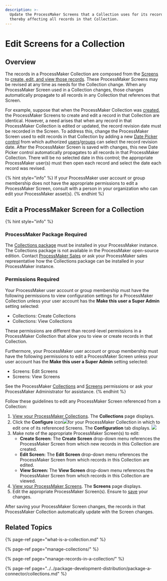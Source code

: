 ```yaml
---
description: >-
  Update the ProcessMaker Screens that a Collection uses for its records,
  thereby affecting all records in that Collection.
---
```


# Edit Screens for a Collection

## Overview

The records in a ProcessMaker Collection are composed from the [Screens](../../designing-processes/design-forms/what-is-a-form.md) to [create, edit, and view those records](manage-collections/create-a-new-collection.md#create-a-new-processmaker-collection). These ProcessMaker Screens may be revised at any time as needs for the Collection change. When any ProcessMaker Screen used in a Collection changes, those changes automatically propagate to all records in any Collection that references that Screen.

For example, suppose that when the ProcessMaker Collection was [created](manage-collections/create-a-new-collection.md#create-a-new-processmaker-collection), the ProcessMaker Screens to create and edit a record in that Collection are identical. However, a need arises that when any record in that ProcessMaker Collection is edited or updated, the record revision date must be recorded in the Screen. To address this, change the ProcessMaker Screen used to edit records in that Collection by adding a new [Date Picker control](../../designing-processes/design-forms/screens-builder/control-descriptions/date-picker-control-settings.md) from which authorized [users](../add-users/what-is-a-user.md)/[groups](../assign-groups-to-users/what-is-a-group.md) can select the record revision date. After the ProcessMaker Screen is saved with changes, this new Date Picker control automatically propagates to all records in that ProcessMaker Collection. There will be no selected date in this control; the appropriate ProcessMaker user\(s\) must then open each record and select the date each record was revised.

{% hint style="info" %}
If your ProcessMaker user account or group membership does not have the appropriate permissions to edit a ProcessMaker Screen, consult with a person in your organization who can edit your ProcessMaker asset\(s\).
{% endhint %}

## Edit a ProcessMaker Screen for a Collection

{% hint style="info" %}
### ProcessMaker Package Required

The [Collections package](../../package-development-distribution/package-a-connector/collections.md) must be installed in your ProcessMaker instance. The Collections package is not available in the ProcessMaker open-source edition. Contact [ProcessMaker Sales](https://www.processmaker.com/contact/) or ask your ProcessMaker sales representative how the Collections package can be installed in your ProcessMaker instance.

### Permissions Required

Your ProcessMaker user account or group membership must have the following permissions to view configuration settings for a ProcessMaker Collection unless your user account has the **Make this user a Super Admin** setting selected:

* Collections: Create Collections
* Collections: View Collections

These permissions are different than record-level permissions in a ProcessMaker Collection that allow you to view or create records in that Collection.

Furthermore, your ProcessMaker user account or group membership must have the following permissions to edit a ProcessMaker Screen unless your user account has the **Make this user a Super Admin** setting selected:

* Screens: Edit Screens
* Screens: View Screens

See the ProcessMaker [Collections](../permission-descriptions-for-users-and-groups.md#collections)  and [Screens](../permission-descriptions-for-users-and-groups.md#screens) permissions or ask your ProcessMaker Administrator for assistance.
{% endhint %}

Follow these guidelines to edit any ProcessMaker Screen referenced from a Collection:

1. [View your ProcessMaker Collections](manage-collections/view-collections.md#view-all-collections). The **Collections** page displays.
2. Click the **Configure** icon![](../../.gitbook/assets/configure-process-icon-processes-page-processes.png)for your ProcessMaker Collection in which to edit one of its referenced Screens. The **Configuration** tab displays. ![](../../.gitbook/assets/configuration-tab-collection-package.png)
3. Make note of the appropriate ProcessMaker Screen\(s\) to edit:
   * **Create Screen:** The **Create Screen** drop-down menu references the ProcessMaker Screen from which new records in this Collection are created.
   * **Edit Screen:** The **Edit Screen** drop-down menu references the ProcessMaker Screen from which records in this Collection are edited.
   * **View Screen:** The **View Screen** drop-down menu references the ProcessMaker Screen from which records in this Collection are viewed.
4. [View your ProcessMaker Screens](../../designing-processes/design-forms/manage-forms/view-all-forms.md#view-all-scripts). The **Screens** page displays.
5. Edit the appropriate ProcessMaker Screen\(s\). Ensure to [save](../../designing-processes/design-forms/screens-builder/save-a-screen.md#save-a-processmaker-screen) your changes.

After saving your ProcessMaker Screen changes, the records in that ProcessMaker Collection automatically update with the Screen changes.

## Related Topics

{% page-ref page="what-is-a-collection.md" %}

{% page-ref page="manage-collections/" %}

{% page-ref page="manage-records-in-a-collection/" %}

{% page-ref page="../../package-development-distribution/package-a-connector/collections.md" %}

